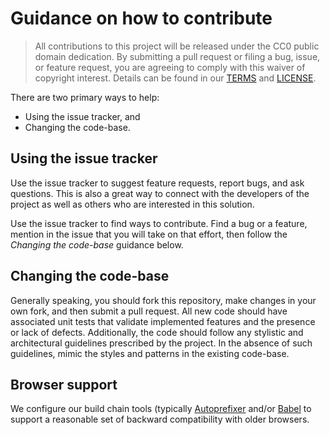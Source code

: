 # Guidance on how to contribute

> All contributions to this project will be released under the CC0 public domain
> dedication. By submitting a pull request or filing a bug, issue, or
> feature request, you are agreeing to comply with this waiver of copyright interest.
> Details can be found in our [TERMS](TERMS.md) and [LICENSE](LICENSE).


There are two primary ways to help:
 - Using the issue tracker, and
 - Changing the code-base.


## Using the issue tracker

Use the issue tracker to suggest feature requests, report bugs, and ask questions.
This is also a great way to connect with the developers of the project as well
as others who are interested in this solution.

Use the issue tracker to find ways to contribute. Find a bug or a feature, mention in
the issue that you will take on that effort, then follow the _Changing the code-base_
guidance below.


## Changing the code-base

Generally speaking, you should fork this repository, make changes in your
own fork, and then submit a pull request. All new code should have associated
unit tests that validate implemented features and the presence or lack of defects.
Additionally, the code should follow any stylistic and architectural guidelines
prescribed by the project. In the absence of such guidelines, mimic the styles
and patterns in the existing code-base.


## Browser support

We configure our build chain tools
(typically [Autoprefixer](https://github.com/postcss/autoprefixer) and/or [Babel](https://babeljs.io)
to support a reasonable set of backward compatibility with older browsers.
